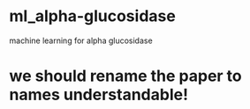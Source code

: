 # ml_alpha-glucosidase
machine learning for alpha glucosidase 
# we should rename the paper to names understandable!
